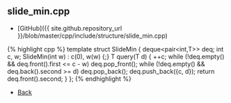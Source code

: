 ## slide_min.cpp

- [GitHub]({{ site.github.repository_url }}/blob/master/cpp/include/structure/slide_min.cpp)

{% highlight cpp %}
template <typename T>
struct SlideMin {
  deque<pair<int,T>> deq;
  int c, w;
  SlideMin(int w) : c(0), w(w) {;}
  T query(T d) {
    ++c;
    while (!deq.empty() && deq.front().first <= c - w) deq.pop_front();
    while (!deq.empty() && deq.back().second >= d) deq.pop_back();
    deq.push_back({c, d});
    return deq.front().second;
  }
};
{% endhighlight %}

- [Back](../../../..)
